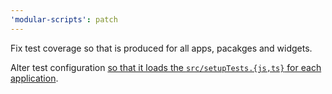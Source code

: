 ```yaml
---
'modular-scripts': patch
---
```


Fix test coverage so that is produced for all apps, pacakges and widgets.

Alter test configuration
[so that it loads the `src/setupTests.{js,ts}` for each application](https://github.com/jpmorganchase/modular/pull/100#discussion_r490495909).
